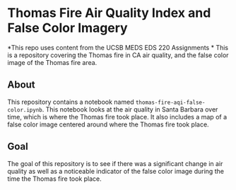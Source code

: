 # Thomas Fire Air Quality Index and False Color Imagery
*This repo uses content from the UCSB MEDS EDS 220 Assignments *
This is a repository covering the Thomas fire in CA air quality, and the false color image of the Thomas fire area.

## About
This repository contains a notebook named `thomas-fire-aqi-false-color.ipynb`. This notebook looks at the air quality in Santa Barbara over time, which is where the Thomas fire took place. It also includes a map of a false color image centered around where the Thomas fire took place.

## Goal
The goal of this repository is to see if there was a significant change in air quality as well as a noticeable indicator of the false color image during the time the Thomas fire took place.
